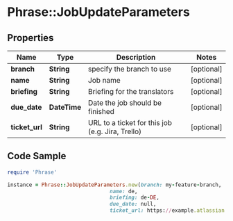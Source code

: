 # Phrase::JobUpdateParameters

## Properties

Name | Type | Description | Notes
------------ | ------------- | ------------- | -------------
**branch** | **String** | specify the branch to use | [optional] 
**name** | **String** | Job name | [optional] 
**briefing** | **String** | Briefing for the translators | [optional] 
**due_date** | **DateTime** | Date the job should be finished | [optional] 
**ticket_url** | **String** | URL to a ticket for this job (e.g. Jira, Trello) | [optional] 

## Code Sample

```ruby
require 'Phrase'

instance = Phrase::JobUpdateParameters.new(branch: my-feature-branch,
                                 name: de,
                                 briefing: de-DE,
                                 due_date: null,
                                 ticket_url: https://example.atlassian.net/browse/FOO)
```


